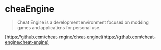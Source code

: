 # cheaEngine

> Cheat Engine is a development environment focused on modding games and applications for personal use.

[https://github.com/cheat-engine/cheat-engine](https://github.com/cheat-engine/cheat-engine)

